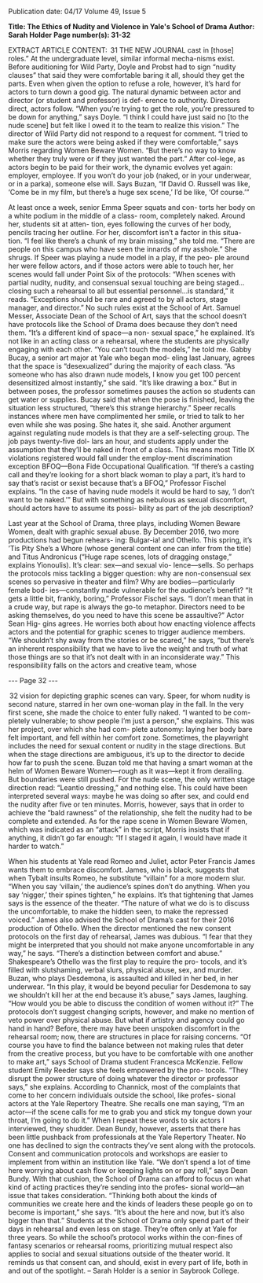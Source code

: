 Publication date: 04/17
Volume 49, Issue 5

**Title: The Ethics of Nudity and Violence in Yale's School of Drama**
**Author: Sarah Holder**
**Page number(s): 31-32**

EXTRACT ARTICLE CONTENT:
 31
THE  NEW  JOURNAL
cast in [those] roles.” At the undergraduate level, similar 
informal mecha-nisms exist. Before auditioning for Wild 
Party, Doyle and Probst had to sign “nudity clauses” that said 
they were comfortable baring it all, should they get the parts.
Even when given the option to refuse a role, however, it’s 
hard for actors to turn down a good gig. The natural dynamic 
between actor and director (or student and professor) is def-
erence to authority. Directors direct, actors follow. “When 
you’re trying to get the role, you’re pressured to be down for 
anything,” says Doyle. “I think I could have just said no [to 
the nude scene] but felt like I owed it to the team to realize 
this vision.” The director of Wild Party did not respond to a 
request for comment. “I tried to make sure the actors were 
being asked if they were comfortable,” says Morris regarding 
Women Beware Women. “But there’s no way to know whether 
they truly were or if they just wanted the part.” After col-lege, as actors begin to be paid for their work, the dynamic 
evolves yet again: employer, employee. If you won’t do your 
job (naked, or in your underwear, or in a parka), someone 
else will. Says Buzan, “If David O. Russell was like, ‘Come 
be in my film, but there’s a huge sex scene,’ I’d be like, ‘Of 
course.’”

At least once a week, senior Emma Speer squats and con-
torts her body on a white podium in the middle of a class-
room, completely naked. Around her, students sit at atten-
tion, eyes following the curves of her body, pencils tracing 
her outline. For her, discomfort isn’t a factor in this situa-
tion. “I feel like there’s a chunk of my brain missing,” she 
told me. “There are people on this campus who have seen 
the innards of my asshole.” She shrugs. 
If Speer was playing a nude model in a play, if the peo-
ple around her were fellow actors, and if those actors were 
able to touch her, her scenes would fall under Point Six of 
the protocols: “When scenes with partial nudity, nudity, and 
consensual sexual touching are being staged…closing such 
a rehearsal to all but essential personnel…is standard,” it 
reads. “Exceptions should be rare and agreed to by all actors, 
stage manager, and director.”
No such rules exist at the School of Art. Samuel Messer, 
Associate Dean of the School of Art, says that the school 
doesn’t have protocols like the School of Drama does because 
they don’t need them. “It’s a different kind of space—a non-
sexual space,” he explained. It’s not like in an acting class or 
a rehearsal, where the students are physically engaging with 
each other. “You can’t touch the models,” he told me.
Gabby Bucay, a senior art major at Yale who began mod-
eling last January, agrees that the space is “desexualized” 
during the majority of each class. “As someone who has also 
drawn nude models, I know you get 100 percent desensitized 
almost instantly,” she said. “It’s like drawing a box.” But in 
between poses, the professor sometimes pauses the action so 
students can get water or supplies. Bucay said that when the 
pose is finished, leaving the situation less structured, “there’s 
this strange hierarchy.” Speer recalls instances where men 
have complimented her smile, or tried to talk to her even 
while she was posing. She hates it, she said.
Another argument against regulating nude models is that 
they are a self-selecting group. The job pays twenty-five dol-
lars an hour, and students apply under the assumption that 
they’ll be naked in front of a class. This means most Title 
IX violations registered would fall under the employ-ment 
discrimination exception BFOQ—Bona Fide Occupational 
Qualification. “If there’s a casting call and they’re looking for 
a short black woman to play a part, it’s hard to say that’s racist 
or sexist because that’s a BFOQ,” Professor Fischel explains. 
“In the case of having nude models it would be hard to say, 
‘I don’t want to be naked.’” But with something as nebulous 
as sexual discomfort, should actors have to assume its possi-
bility as part of the job description?

Last year at the School of Drama, three plays, including 
Women Beware Women, dealt with graphic sexual abuse. By 
December 2016, two more productions had begun rehears-
ing: Bulgar-ia! and Othello. This spring, it’s ’Tis Pity She’s a 
Whore (whose general content one can infer from the title) 
and Titus Andronicus (“Huge rape scenes, lots of dragging 
onstage,” explains Yionoulis). It’s clear: sex—and sexual vio-
lence—sells. So perhaps the protocols miss tackling a bigger 
question: why are non-consensual sex scenes so pervasive in 
theater and film? Why are bodies—particularly female bod-
ies—constantly made vulnerable for the audience’s benefit?
 “It gets a little bit, frankly, boring,” Professor Fischel says. 
“I don’t mean that in a crude way, but rape is always the 
go-to metaphor. Directors need to be asking themselves, do 
you need to have this scene be assaultive?” Actor Sean Hig-
gins agrees. He worries both about how enacting violence 
affects actors and the potential for graphic scenes to trigger 
audience members. “We shouldn’t shy away from the stories 
or be scared,” he says, “but there’s an inherent responsibility 
that we have to live the weight and truth of what those things 
are so that it’s not dealt with in an inconsiderate way.” This 
responsibility falls on the actors and creative team, whose 


--- Page 32 ---

 32
vision for depicting graphic scenes can vary.
Speer, for whom nudity is second nature, starred in her 
own one-woman play in the fall. In the very first scene, she 
made the choice to enter fully naked. “I wanted to be com-
pletely vulnerable; to show people I’m just a person,” she 
explains. This was her project, over which she had com-
plete autonomy: laying her body bare felt important, and 
fell within her comfort zone. Sometimes, the playwright 
includes the need for sexual content or nudity in the stage 
directions. But when the stage directions are ambiguous, it’s 
up to the director to decide how far to push the scene. Buzan 
told me that having a smart woman at the helm of Women 
Beware Women—rough as it was—kept it from derailing. 
But boundaries were still pushed. For the nude scene, the 
only written stage direction read: “Leantio dressing,” and 
nothing else. This could have been interpreted several ways: 
maybe he was doing so after sex, and could end the nudity 
after five or ten minutes. Morris, however, says that in order 
to achieve the “bald rawness” of the relationship, she felt 
the nudity had to be complete and extended. As for the rape 
scene in Women Beware Women, which was indicated as an 
“attack” in the script, Morris insists that if anything, it didn’t 
go far enough: “If I staged it again, I would have made it 
harder to watch.”

When his students at Yale read Romeo and Juliet, actor 
Peter Francis James wants them to embrace discomfort. 
James, who is black, suggests that when Tybalt insults Romeo, 
he substitute “villain” for a more modern slur. “When you 
say ‘villain,’ the audience’s spines don’t do anything. When 
you say ‘nigger,’ their spines tighten,” he explains. It’s that 
tightening that James says is the essence of the theater. “The 
nature of what we do is to discuss the uncomfortable, to 
make the hidden seen, to make the repressed voiced.”
James also advised the School of Drama’s cast for their 
2016 production of Othello. When the director mentioned 
the new consent protocols on the first day of rehearsal, James 
was dubious. “I fear that they might be interpreted that you 
should not make anyone uncomfortable in any way,” he says. 
“There’s a distinction between comfort and abuse.” 
Shakespeare’s Othello was the first play to require the pro-
tocols, and it’s filled with slutshaming, verbal slurs, physical 
abuse, sex, and murder. Buzan, who plays Desdemona, is 
assaulted and killed in her bed, in her underwear. “In this 
play, it would be beyond peculiar for Desdemona to say we 
shouldn’t kill her at the end because it’s abuse,” says James, 
laughing. “How would you be able to discuss the condition 
of women without it?” The protocols don’t suggest changing 
scripts, however, and make no mention of veto power over 
physical abuse.
But what if artistry and agency could go hand in hand? 
Before, there may have been unspoken discomfort in the 
rehearsal room; now, there are structures in place for raising 
concerns. “Of course you have to find the balance between 
not making rules that deter from the creative process, but 
you have to be comfortable with one another to make art,” 
says School of Drama student Francesca McKenzie. Fellow 
student Emily Reeder says she feels empowered by the pro-
tocols. “They disrupt the power structure of doing whatever 
the director or professor says,” she explains.
According to Channick, most of the complaints that come 
to her concern individuals outside the school, like profes-
sional actors at the Yale Repertory Theatre. She recalls one 
man saying, “I’m an actor—if the scene calls for me to grab 
you and stick my tongue down your throat, I’m going to do 
it.” When I repeat these words to six actors I interviewed, 
they shudder. Dean Bundy, however, asserts that there has 
been little pushback from professionals at the Yale Repertory 
Theater. No one has declined to sign the contracts they’ve 
sent along with the protocols.
Consent and communication protocols and workshops 
are easier to implement from within an institution like Yale. 
“We don’t spend a lot of time here worrying about cash flow 
or keeping lights on or pay roll,” says Dean Bundy. With 
that cushion, the School of Drama can afford to focus on 
what kind of acting practices they’re sending into the profes-
sional world—an issue that takes consideration. “Thinking 
both about the kinds of communities we create here and the 
kinds of leaders these people go on to become is important,” 
she says. “It’s about the here and now, but it’s also bigger 
than that.” 
Students at the School of Drama only spend part of their 
days in rehearsal and even less on stage. They’re often only 
at Yale for three years. So while the school’s protocol works 
within the con-fines of fantasy scenarios or rehearsal rooms, 
prioritizing mutual respect also applies to social and sexual 
situations outside of the theater world. It reminds us that 
consent can, and should, exist in every part of life, both in 
and out of the spotlight.
– Sarah Holder is a senior 
in Saybrook College.